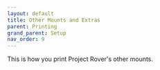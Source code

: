 ```yaml
---
layout: default
title: Other Mounts and Extras
parent: Printing
grand_parent: Setup
nav_order: 9
---
```


This is how you print Project Rover's other mounts.